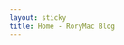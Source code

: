```yaml
---
layout: sticky
title: Home - RoryMac Blog
---
```

<canvas id="spaceCanvas"></canvas>
<script src="/Assets/scripts/SpaceTravel.js"></script>
<script> new SpaceTravel(); </script>